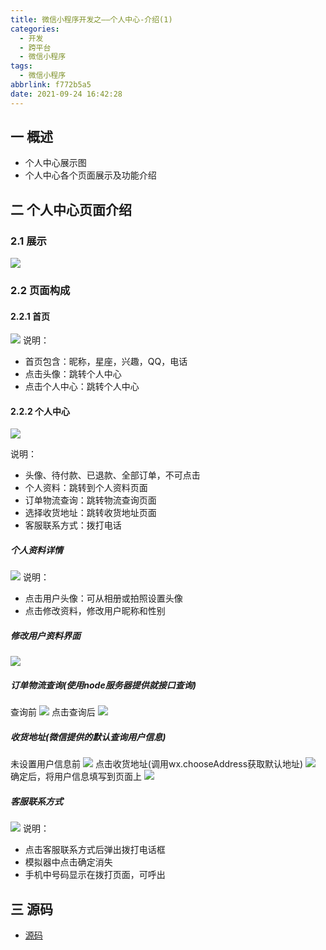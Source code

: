 ```yaml
---
title: 微信小程序开发之——个人中心-介绍(1)
categories:
  - 开发
  - 跨平台
  - 微信小程序
tags:
  - 微信小程序
abbrlink: f772b5a5
date: 2021-09-24 16:42:28
---
```

## 一 概述

* 个人中心展示图
* 个人中心各个页面展示及功能介绍

<!--more-->

## 二 个人中心页面介绍

### 2.1 展示

![][1]

### 2.2 页面构成

#### 2.2.1 首页
![][2]
说明：

* 首页包含：昵称，星座，兴趣，QQ，电话
* 点击头像：跳转个人中心
* 点击个人中心：跳转个人中心

#### 2.2.2 个人中心
![][3]

说明：

* 头像、待付款、已退款、全部订单，不可点击
* 个人资料：跳转到个人资料页面
* 订单物流查询：跳转物流查询页面
* 选择收货地址：跳转收货地址页面
* 客服联系方式：拨打电话

##### 个人资料详情
![][4]
说明：

* 点击用户头像：可从相册或拍照设置头像
* 点击修改资料，修改用户昵称和性别

##### 修改用户资料界面
![][5]

##### 订单物流查询(使用node服务器提供就接口查询)

查询前
![][6]
点击查询后
![][7]

##### 收货地址(微信提供的默认查询用户信息)
未设置用户信息前
![][8]
点击收货地址(调用wx.chooseAddress获取默认地址)
![][9]
确定后，将用户信息填写到页面上
![][10]

##### 客服联系方式
![][11]
说明：
* 点击客服联系方式后弹出拨打电话框
* 模拟器中点击确定消失
* 手机中号码显示在拨打页面，可呼出

## 三 源码
* [源码](https://download.csdn.net/download/Calvin_zhou/24419372)


[1]:https://cdn.jsdelivr.net/gh/PGzxc/CDN@master/blog-wechat/wechat-usercenter-preview.gif
[2]:https://cdn.jsdelivr.net/gh/PGzxc/CDN@master/blog-wechat/wechat-usercenter-home.png
[3]:https://cdn.jsdelivr.net/gh/PGzxc/CDN@master/blog-wechat/wechat-usercenter-person-center.png
[4]:https://cdn.jsdelivr.net/gh/PGzxc/CDN@master/blog-wechat/wechat-usercenter-person-detail.png
[5]:https://cdn.jsdelivr.net/gh/PGzxc/CDN@master/blog-wechat/wechat-usercenter-modify-sex-name.png
[6]:https://cdn.jsdelivr.net/gh/PGzxc/CDN@master/blog-wechat/wechat-usercenter-wuliu-before.png
[7]:https://cdn.jsdelivr.net/gh/PGzxc/CDN@master/blog-wechat/wechat-usercenter-wuliu-after.png
[8]:https://cdn.jsdelivr.net/gh/PGzxc/CDN@master/blog-wechat/wechat-usercenter-address-before.png
[9]:https://cdn.jsdelivr.net/gh/PGzxc/CDN@master/blog-wechat/wechat-usercenter-address-choose.png
[10]:https://cdn.jsdelivr.net/gh/PGzxc/CDN@master/blog-wechat/wechat-usercenter-address-info.png
[11]:https://cdn.jsdelivr.net/gh/PGzxc/CDN@master/blog-wechat/wechat-usercenter-phone.png